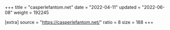 +++
title = "casperlefantom.net"
date = "2022-04-11"
updated = "2022-06-08"
weight = 192245

[extra]
source = "https://casperlefantom.net/"
ratio = 8
size = 188
+++
